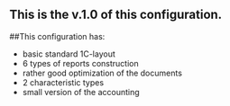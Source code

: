 ## This is the v.1.0 of this configuration.

##This configuration has:

* basic standard 1C-layout
* 6 types of reports construction
* rather good optimization of the documents
* 2 characteristic types
* small version of the accounting